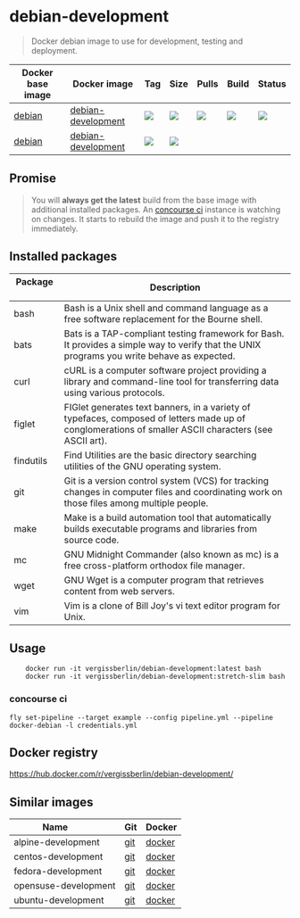 # debian-development

> Docker debian image to use for development, testing and deployment.

| Docker base image | Docker image            | Tag           | Size   | Pulls  | Build  | Status |
| ----------------- | ----------------------- | ------------- | ------ | ------ | ------ | ------ |
| [debian][1]       | [debian-development][2] | [![][9]][11]  | ![][4] | ![][6] | ![][7] | ![][8] |
| [debian][1]       | [debian-development][2] | [![][10]][12] | ![][5] |        |        |        |

[1]: https://hub.docker.com/_/debian/
[2]: https://hub.docker.com/r/vergissberlin/debian-development/
[3]: https://hub.docker.com/r/vergissberlin/debian-development/tags/
[4]: https://images.microbadger.com/badges/image/vergissberlin/debian-development.svg
[5]: https://images.microbadger.com/badges/image/vergissberlin/debian-development:stretch-slim.svg
[6]: https://img.shields.io/docker/pulls/vergissberlin/debian-development.svg?style=flat-square
[7]: https://img.shields.io/docker/automated/vergissberlin/debian-development.svg?style=flat-square
[8]: https://img.shields.io/docker/build/vergissberlin/debian-development.svg?style=flat-square
[9]: https://images.microbadger.com/badges/version/vergissberlin/debian-development.svg
[10]: https://images.microbadger.com/badges/version/vergissberlin/debian-development:stretch-slim.svg
[11]: https://microbadger.com/images/vergissberlin/debian-development:latest
[12]: https://microbadger.com/images/vergissberlin/debian-development:stretch-slim

## Promise

> You will **always get the latest** build from the base image with additional installed packages.
> An [concourse ci](http://concourse.ci) instance is watching on changes. It starts to rebuild the image and push it to the registry immediately.


## Installed packages

| Package       | Description                                                                                                |
| ------------- | ---------------------------------------------------------------------------------------------------------- |
| bash          | Bash is a Unix shell and command language as a free software replacement for the Bourne shell.             |
| bats          | Bats is a TAP-compliant testing framework for Bash. It provides a simple way to verify that the UNIX programs you write behave as expected. |
| curl          | cURL is a computer software project providing a library and command-line tool for transferring data using various protocols. |
| figlet        | FIGlet generates text banners, in a variety of typefaces, composed of letters made up of conglomerations of smaller ASCII characters (see ASCII art). |
| findutils     | Find Utilities are the basic directory searching utilities of the GNU operating system.                    |
| git           | Git is a version control system (VCS) for tracking changes in computer files and coordinating work on those files among multiple people. |
| make          | Make is a build automation tool that automatically builds executable programs and libraries from source code. |
| mc            | GNU Midnight Commander (also known as mc) is a free cross-platform orthodox file manager.                  |
| wget          | GNU Wget is a computer program that retrieves content from web servers.                                    |
| vim           | Vim is a clone of Bill Joy's vi text editor program for Unix.                                              |


## Usage

        docker run -it vergissberlin/debian-development:latest bash
        docker run -it vergissberlin/debian-development:stretch-slim bash

### concourse ci

```
fly set-pipeline --target example --config pipeline.yml --pipeline docker-debian -l credentials.yml
```


## Docker registry

https://hub.docker.com/r/vergissberlin/debian-development/


## Similar images

| Name                  | Git       | Docker       |
| --------------------- | --------- | ------------ |
| alpine-development    | [git][20] | [docker][25] |
| centos-development    | [git][30] | [docker][35] |
| fedora-development    | [git][40] | [docker][45] |
| opensuse-development  | [git][50] | [docker][55] |
| ubuntu-development    | [git][60] | [docker][65] |

[20]: https://github.com/vergissberlin/alpine-development
[25]: https://hub.docker.com/r/vergissberlin/alpine-development/
[30]: https://github.com/vergissberlin/centos-development
[35]: https://hub.docker.com/r/vergissberlin/centos-development/
[40]: https://github.com/vergissberlin/fedora-development
[45]: https://hub.docker.com/r/vergissberlin/fedora-development/
[50]: https://github.com/vergissberlin/opensuse-development
[55]: https://hub.docker.com/r/vergissberlin/opensuse-development/
[60]: https://github.com/vergissberlin/ubuntu-development
[65]: https://hub.docker.com/r/vergissberlin/ubuntu-development/
